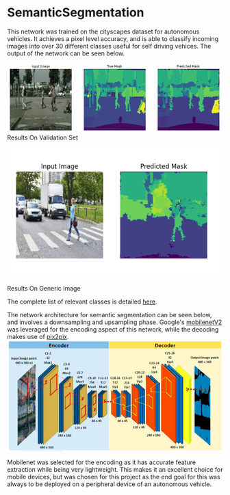 # SemanticSegmentation
This network was trained on the cityscapes dataset for autonomous vehicles. It achieves a pixel level accuracy, and is able to classify incoming images into over 30 different classes useful for self driving vehices. The output of the network can be seen below.

![](/Images/Results_Validation.png)
Results On Validation Set

![](/Images/Results_Generic.png)

Results On Generic Image

The complete list of relevant classes is detailed [here](https://github.com/mcordts/cityscapesScripts/blob/master/cityscapesscripts/helpers/labels.py).

The network architecture for semantic segmentation can be seen below, and involves a downsampling and upsampling phase. Google's [mobilenetV2](https://arxiv.org/abs/1801.04381) was leveraged for the encoding aspect of this network, while the decoding makes use of [pix2pix](https://phillipi.github.io/pix2pix/). 
![](/Images/NetworkOverview.png)

Mobilenet was selected for the encoding as it has accurate feature extraction while being very lightweight. This makes it an excellent choice for mobile devices, but was chosen for this project as the end goal for this was always to be deployed on a peripheral device of an autonomous vehicle.
